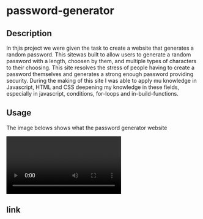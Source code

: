# password-generator

## Description

In thjis project we were given the task to create a website that generates a random password. This sitewas built to allow users to generate a random password with a length, choosen by them, and multiple types of characters to their choosing. This site resolves the stress of people having to create a password themselves and generates a strong enough password providing security. During the making of this site I was able to apply mu knowledge in Javascript, HTML and CSS deepening my knowledge in these fields, especially in javascript, conditions, for-loops and in-build-functions. 

## Usage

The image belows shows what the password generator website

![horiseon website refactored](images-copy/password-generator-vid.mov)

## link


